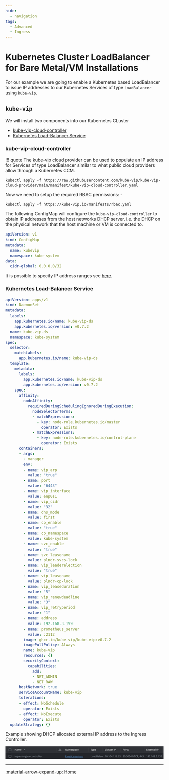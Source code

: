```yaml
---
hide:
  - navigation
tags:
  - Advanced
  - Ingress
---
```

# Kubernetes Cluster LoadBalancer for Bare Metal/VM Installations

For our example we are going to enable a Kubernetes based LoadBalancer to issue
IP addresses to our Kubernetes Services of type `LoadBalancer` using
[`kube-vip`](https://kube-vip.io/).

## `kube-vip`

We will install two components into our Kubernetes CLuster

* [kube-vip-cloud-controller](https://kube-vip.io/docs/usage/cloud-provider/)
* [Kubernetes Load-Balancer Service](https://kube-vip.io/docs/usage/kubernetes-services/)

### kube-vip-cloud-controller

!!! quote
    The kube-vip cloud provider can be used to populate 
    an IP address for Services of type LoadBalancer similar to what 
    public cloud providers allow through a Kubernetes CCM.


```shell title="Install the kube-vip CCM"
kubectl apply -f https://raw.githubusercontent.com/kube-vip/kube-vip-cloud-provider/main/manifest/kube-vip-cloud-controller.yaml
```

Now we need to setup the required RBAC permissions: -

```shell
kubectl apply -f https://kube-vip.io/manifests/rbac.yaml
```

The following ConfigMap will configure the `kube-vip-cloud-controller` to obtain
IP addresses from the host networks DHCP server. i.e. the DHCP
on the physical network that the host machine or VM is connected to.

```yaml
apiVersion: v1
kind: ConfigMap
metadata:
  name: kubevip
  namespace: kube-system
data:
  cidr-global: 0.0.0.0/32
```

It is possible to specify IP address ranges see [here](https://kube-vip.io/docs/usage/cloud-provider/).

### Kubernetes Load-Balancer Service

```yaml
apiVersion: apps/v1
kind: DaemonSet
metadata:
  labels:
    app.kubernetes.io/name: kube-vip-ds
    app.kubernetes.io/version: v0.7.2
  name: kube-vip-ds
  namespace: kube-system
spec:
  selector:
    matchLabels:
      app.kubernetes.io/name: kube-vip-ds
  template:
    metadata:
      labels:
        app.kubernetes.io/name: kube-vip-ds
        app.kubernetes.io/version: v0.7.2
    spec:
      affinity:
        nodeAffinity:
          requiredDuringSchedulingIgnoredDuringExecution:
            nodeSelectorTerms:
            - matchExpressions:
              - key: node-role.kubernetes.io/master
                operator: Exists
            - matchExpressions:
              - key: node-role.kubernetes.io/control-plane
                operator: Exists
      containers:
      - args:
        - manager
        env:
        - name: vip_arp
          value: "true"
        - name: port
          value: "6443"
        - name: vip_interface
          value: enp0s1
        - name: vip_cidr
          value: "32"
        - name: dns_mode
          value: first
        - name: cp_enable
          value: "true"
        - name: cp_namespace
          value: kube-system
        - name: svc_enable
          value: "true"
        - name: svc_leasename
          value: plndr-svcs-lock
        - name: vip_leaderelection
          value: "true"
        - name: vip_leasename
          value: plndr-cp-lock
        - name: vip_leaseduration
          value: "5"
        - name: vip_renewdeadline
          value: "3"
        - name: vip_retryperiod
          value: "1"
        - name: address
          value: 192.168.3.199
        - name: prometheus_server
          value: :2112
        image: ghcr.io/kube-vip/kube-vip:v0.7.2
        imagePullPolicy: Always
        name: kube-vip
        resources: {}
        securityContext:
          capabilities:
            add:
            - NET_ADMIN
            - NET_RAW
      hostNetwork: true
      serviceAccountName: kube-vip
      tolerations:
      - effect: NoSchedule
        operator: Exists
      - effect: NoExecute
        operator: Exists
  updateStrategy: {}
```

Example showing DHCP allocated external IP address to the Ingress Controller.

![ingress_not_pending.png](..%2Fimages%2Fingress_not_pending.png)

---
[:material-arrow-expand-up:  Home](../index.md "Home Page")
